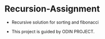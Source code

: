 # Recursion-Assignment

- Recursive solution for sorting and fibonacci

- This project is guided by ODIN PROJECT.